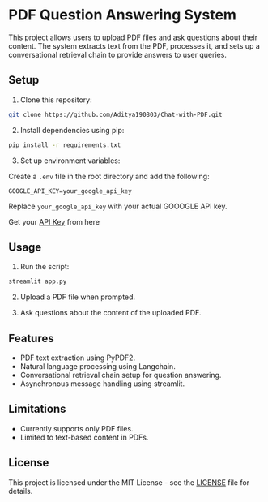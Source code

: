 # PDF Question Answering System

This project allows users to upload PDF files and ask questions about their content. The system extracts text from the PDF, processes it, and sets up a conversational retrieval chain to provide answers to user queries.

## Setup

1. Clone this repository:

```bash
git clone https://github.com/Aditya190803/Chat-with-PDF.git
```

2. Install dependencies using pip:

```bash
pip install -r requirements.txt
```

3. Set up environment variables:

Create a `.env` file in the root directory and add the following:

```plaintext
GOOGLE_API_KEY=your_google_api_key
```

Replace `your_google_api_key` with your actual GOOOGLE API key.

Get your [API Key](https://aistudio.google.com/app/apikey) from here  
## Usage

1. Run the script:

```bash
streamlit app.py
```

2. Upload a PDF file when prompted.

3. Ask questions about the content of the uploaded PDF.

## Features

- PDF text extraction using PyPDF2.
- Natural language processing using Langchain.
- Conversational retrieval chain setup for question answering.
- Asynchronous message handling using streamlit.

## Limitations

- Currently supports only PDF files.
- Limited to text-based content in PDFs.

## License

This project is licensed under the MIT License - see the [LICENSE](LICENSE) file for details.
